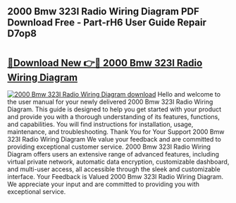## 2000 Bmw 323I Radio Wiring Diagram PDF Download Free - Part-rH6 User Guide Repair D7op8

# <h2><a href="http://dfkuss0.blite.top/?on=2000+Bmw+323I+Radio+Wiring+Diagram">🔗Download New 👉🔴 2000 Bmw 323I Radio Wiring Diagram</a></h2>

[![2000 Bmw 323I Radio Wiring Diagram download](https://i.imgur.com/lujVjoI.png)](http://dfkuss0.blite.top/?on=2000+Bmw+323I+Radio+Wiring+Diagram)
Hello and welcome to the user manual for your newly delivered 2000 Bmw 323I Radio Wiring Diagram. This guide is designed to help you get started with your product and provide you with a thorough understanding of its features, functions, and capabilities. You will find instructions for installation, usage, maintenance, and troubleshooting. Thank You for Your Support 2000 Bmw 323I Radio Wiring Diagram We value your feedback and are committed to providing exceptional customer service. 2000 Bmw 323I Radio Wiring Diagram offers users an extensive range of advanced features, including virtual private network, automatic data encryption, customizable dashboard, and multi-user access, all accessible through the sleek and customizable interface. Your Feedback is Valued 2000 Bmw 323I Radio Wiring Diagram. We appreciate your input and are committed to providing you with exceptional service.
